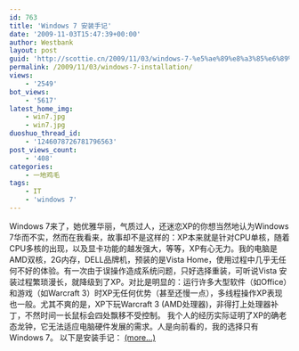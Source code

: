 ```yaml
---
id: 763
title: 'Windows 7 安装手记'
date: '2009-11-03T15:47:39+00:00'
author: Westbank
layout: post
guid: 'http://scottie.cn/2009/11/03/windows-7-%e5%ae%89%e8%a3%85%e6%89%8b%e8%ae%b0/'
permalink: /2009/11/03/windows-7-installation/
views:
    - '2549'
bot_views:
    - '5617'
latest_home_img:
    - win7.jpg
    - win7.jpg
duoshuo_thread_id:
    - '1246078726781796563'
post_views_count:
    - '408'
categories:
    - 一地鸡毛
tags:
    - IT
    - 'windows 7'
---
```


Windows 7来了，她优雅华丽，气质过人，还迷恋XP的你想当然地认为Windows 7华而不实，然而在我看来，故事却不是这样的：XP本来就是针对CPU单核，随着CPU多核的出现，以及显卡功能的越发强大，等等，XP有心无力。我的电脑是AMD双核，2G内存，DELL品牌机，预装的是Vista Home，使用过程中几乎无任何不好的体验。有一次由于误操作造成系统问题，只好选择重装，可听说Vista 安装过程繁琐漫长，就降级到了XP。对比是明显的：运行许多大型软件（如Office）和游戏（如Warcraft 3）时XP无任何优势（甚至还慢一点），多线程操作XP表现也一般。尤其不爽的是，XP下玩Warcraft 3 (AMD处理器)，非得打上处理器补丁，不然时间一长鼠标会四处飘移不受控制。 我个人的经历实际证明了XP的确老态龙钟，它无法适应电脑硬件发展的需求。人是向前看的，我的选择只有Windows 7。 以下是安装手记： [<span aria-label="Continue reading Windows 7 安装手记">(more…)</span>](http://farbank.net/2009/11/03/windows-7-installation/#more-763)